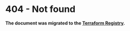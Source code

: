 # 404 - Not found

**The document was migrated to the [Terraform Registry](https://registry.terraform.io/providers/terraform-provider-graylog/graylog/latest/docs).**
